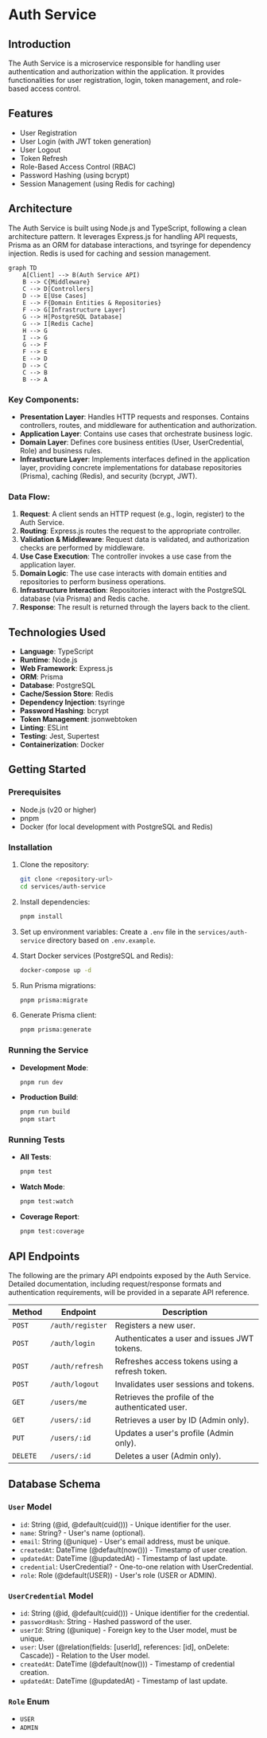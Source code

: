 # Auth Service

## Introduction

The Auth Service is a microservice responsible for handling user authentication and authorization within the application. It provides functionalities for user registration, login, token management, and role-based access control.

## Features

- User Registration
- User Login (with JWT token generation)
- User Logout
- Token Refresh
- Role-Based Access Control (RBAC)
- Password Hashing (using bcrypt)
- Session Management (using Redis for caching)

## Architecture

The Auth Service is built using Node.js and TypeScript, following a clean architecture pattern. It leverages Express.js for handling API requests, Prisma as an ORM for database interactions, and tsyringe for dependency injection. Redis is used for caching and session management.

```mermaid
graph TD
    A[Client] --> B(Auth Service API)
    B --> C{Middleware}
    C --> D[Controllers]
    D --> E[Use Cases]
    E --> F{Domain Entities & Repositories}
    F --> G[Infrastructure Layer]
    G --> H[PostgreSQL Database]
    G --> I[Redis Cache]
    H --> G
    I --> G
    G --> F
    F --> E
    E --> D
    D --> C
    C --> B
    B --> A
```

### Key Components:

- **Presentation Layer**: Handles HTTP requests and responses. Contains controllers, routes, and middleware for authentication and authorization.
- **Application Layer**: Contains use cases that orchestrate business logic.
- **Domain Layer**: Defines core business entities (User, UserCredential, Role) and business rules.
- **Infrastructure Layer**: Implements interfaces defined in the application layer, providing concrete implementations for database repositories (Prisma), caching (Redis), and security (bcrypt, JWT).

### Data Flow:

1.  **Request**: A client sends an HTTP request (e.g., login, register) to the Auth Service.
2.  **Routing**: Express.js routes the request to the appropriate controller.
3.  **Validation & Middleware**: Request data is validated, and authorization checks are performed by middleware.
4.  **Use Case Execution**: The controller invokes a use case from the application layer.
5.  **Domain Logic**: The use case interacts with domain entities and repositories to perform business operations.
6.  **Infrastructure Interaction**: Repositories interact with the PostgreSQL database (via Prisma) and Redis cache.
7.  **Response**: The result is returned through the layers back to the client.

## Technologies Used

- **Language**: TypeScript
- **Runtime**: Node.js
- **Web Framework**: Express.js
- **ORM**: Prisma
- **Database**: PostgreSQL
- **Cache/Session Store**: Redis
- **Dependency Injection**: tsyringe
- **Password Hashing**: bcrypt
- **Token Management**: jsonwebtoken
- **Linting**: ESLint
- **Testing**: Jest, Supertest
- **Containerization**: Docker

## Getting Started

### Prerequisites

- Node.js (v20 or higher)
- pnpm
- Docker (for local development with PostgreSQL and Redis)

### Installation

1.  Clone the repository:
    ```bash
    git clone <repository-url>
    cd services/auth-service
    ```
2.  Install dependencies:
    ```bash
    pnpm install
    ```
3.  Set up environment variables:
    Create a `.env` file in the `services/auth-service` directory based on `.env.example`.

4.  Start Docker services (PostgreSQL and Redis):
    ```bash
    docker-compose up -d
    ```
5.  Run Prisma migrations:
    ```bash
    pnpm prisma:migrate
    ```
6.  Generate Prisma client:
    ```bash
    pnpm prisma:generate
    ```

### Running the Service

- **Development Mode**:
  ```bash
  pnpm run dev
  ```
- **Production Build**:
  ```bash
  pnpm run build
  pnpm start
  ```

### Running Tests

- **All Tests**:
  ```bash
  pnpm test
  ```
- **Watch Mode**:
  ```bash
  pnpm test:watch
  ```
- **Coverage Report**:
  ```bash
  pnpm test:coverage
  ```

## API Endpoints

The following are the primary API endpoints exposed by the Auth Service. Detailed documentation, including request/response formats and authentication requirements, will be provided in a separate API reference.

| Method   | Endpoint         | Description                                      |
| -------- | ---------------- | ------------------------------------------------ |
| `POST`   | `/auth/register` | Registers a new user.                            |
| `POST`   | `/auth/login`    | Authenticates a user and issues JWT tokens.      |
| `POST`   | `/auth/refresh`  | Refreshes access tokens using a refresh token.   |
| `POST`   | `/auth/logout`   | Invalidates user sessions and tokens.            |
| `GET`    | `/users/me`      | Retrieves the profile of the authenticated user. |
| `GET`    | `/users/:id`     | Retrieves a user by ID (Admin only).             |
| `PUT`    | `/users/:id`     | Updates a user's profile (Admin only).           |
| `DELETE` | `/users/:id`     | Deletes a user (Admin only).                     |

## Database Schema

### `User` Model

- `id`: String (@id, @default(cuid())) - Unique identifier for the user.
- `name`: String? - User's name (optional).
- `email`: String (@unique) - User's email address, must be unique.
- `createdAt`: DateTime (@default(now())) - Timestamp of user creation.
- `updatedAt`: DateTime (@updatedAt) - Timestamp of last update.
- `credential`: UserCredential? - One-to-one relation with UserCredential.
- `role`: Role (@default(USER)) - User's role (USER or ADMIN).

### `UserCredential` Model

- `id`: String (@id, @default(cuid())) - Unique identifier for the credential.
- `passwordHash`: String - Hashed password of the user.
- `userId`: String (@unique) - Foreign key to the User model, must be unique.
- `user`: User (@relation(fields: [userId], references: [id], onDelete: Cascade)) - Relation to the User model.
- `createdAt`: DateTime (@default(now())) - Timestamp of credential creation.
- `updatedAt`: DateTime (@updatedAt) - Timestamp of last update.

### `Role` Enum

- `USER`
- `ADMIN`
